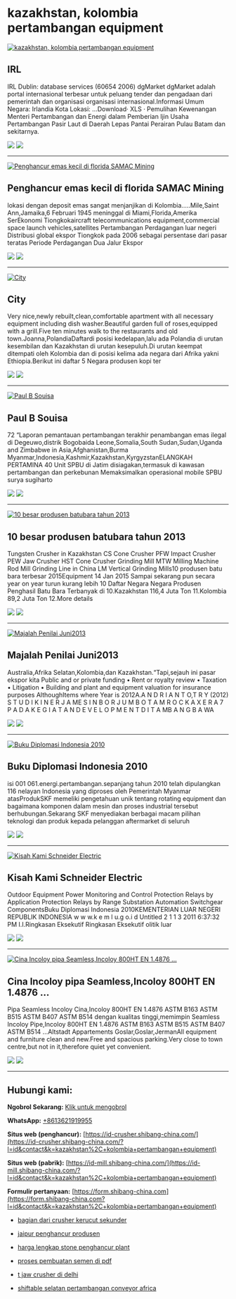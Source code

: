 # kazakhstan, kolombia pertambangan equipment

<a href="https://swt.shibang-china.com/?l=id&img&k=kazakhstan%2C+kolombia+pertambangan+equipment" target="_blank">![kazakhstan, kolombia pertambangan equipment](http://static.shibang-china.com/all-800x300/765.jpg)</a>

## IRL
IRL Dublin: database services (60654 2006) dgMarket dgMarket adalah portal internasional terbesar untuk peluang tender dan pengadaan dari pemerintah dan organisasi organisasi internasional.Informasi Umum Negara: Irlandia Kota Lokasi: …Download· XLS · Pemulihan Kewenangan Menteri Pertambangan dan Energi dalam Pemberian Ijin Usaha Pertambangan Pasir Laut di Daerah Lepas Pantai Perairan Pulau Batam dan sekitarnya.


<a href="https://whatsapp.shibangsoft.com/WhatsApp.php" target="_blank" title="WhatsApp">![](http://static.shibang-china.com/icon/whatsapp.png)</a> <a href="https://swt.shibang-china.com/?l=id&icon&k=kazakhstan%2C+kolombia+pertambangan+equipment" target="_blank">![](http://static.shibang-china.com/icon/chat-id.png)</a>

---

<a href="https://swt.shibang-china.com/?l=id&img&k=kazakhstan%2C+kolombia+pertambangan+equipment" target="_blank">![Penghancur emas kecil di florida SAMAC Mining](http://static.shibang-china.com/all-800x300/29.jpg)</a>

## Penghancur emas kecil di florida SAMAC Mining
lokasi dengan deposit emas sangat menjanjikan di Kolombia.….Mile,Saint Ann,Jamaika,6 Februari 1945 meninggal di Miami,Florida,Amerika SerEkonomi Tiongkokaircraft telecommunications equipment,commercial space launch vehicles,satellites Pertambangan Perdagangan luar negeri Distribusi global ekspor Tiongkok pada 2006 sebagai persentase dari pasar teratas Periode Perdagangan Dua Jalur Ekspor


<a href="https://whatsapp.shibangsoft.com/WhatsApp.php" target="_blank" title="WhatsApp">![](http://static.shibang-china.com/icon/whatsapp.png)</a> <a href="https://swt.shibang-china.com/?l=id&icon&k=kazakhstan%2C+kolombia+pertambangan+equipment" target="_blank">![](http://static.shibang-china.com/icon/chat-id.png)</a>

---

<a href="https://swt.shibang-china.com/?l=id&img&k=kazakhstan%2C+kolombia+pertambangan+equipment" target="_blank">![City](http://static.shibang-china.com/all-800x300/8.jpg)</a>

## City
Very nice,newly rebuilt,clean,comfortable apartment with all necessary equipment including dish washer.Beautiful garden full of roses,equipped with a grill.Five ten minutes walk to the restaurants and old town.Joanna,PolandiaDaftardi posisi kedelapan,lalu ada Polandia di urutan kesembilan dan Kazakhstan di urutan kesepuluh.Di urutan keempat ditempati oleh Kolombia dan di posisi kelima ada negara dari Afrika yakni Ethiopia.Berikut ini daftar 5 Negara produsen kopi ter


<a href="https://whatsapp.shibangsoft.com/WhatsApp.php" target="_blank" title="WhatsApp">![](http://static.shibang-china.com/icon/whatsapp.png)</a> <a href="https://swt.shibang-china.com/?l=id&icon&k=kazakhstan%2C+kolombia+pertambangan+equipment" target="_blank">![](http://static.shibang-china.com/icon/chat-id.png)</a>

---

<a href="https://swt.shibang-china.com/?l=id&img&k=kazakhstan%2C+kolombia+pertambangan+equipment" target="_blank">![Paul B Souisa](http://static.shibang-china.com/all-800x300/1425.jpg)</a>

## Paul B Souisa
72 “Laporan pemantauan pertambangan terakhir penambangan emas ilegal di Degeuwo,distrik Bogobaida Leone,Somalia,South Sudan,Sudan,Uganda and Zimbabwe in Asia,Afghanistan,Burma Myanmar,Indonesia,Kashmir,Kazakhstan,KyrgyzstanELANGKAH PERTAMINA 40 Unit SPBU di Jatim disiagakan,termasuk di kawasan pertambangan dan perkebunan Memaksimalkan operasional mobile SPBU surya sugiharto


<a href="https://whatsapp.shibangsoft.com/WhatsApp.php" target="_blank" title="WhatsApp">![](http://static.shibang-china.com/icon/whatsapp.png)</a> <a href="https://swt.shibang-china.com/?l=id&icon&k=kazakhstan%2C+kolombia+pertambangan+equipment" target="_blank">![](http://static.shibang-china.com/icon/chat-id.png)</a>

---

<a href="https://swt.shibang-china.com/?l=id&img&k=kazakhstan%2C+kolombia+pertambangan+equipment" target="_blank">![10 besar produsen batubara tahun 2013](http://static.shibang-china.com/all-800x300/1172.jpg)</a>

## 10 besar produsen batubara tahun 2013
Tungsten Crusher in Kazakhstan CS Cone Crusher PFW Impact Crusher PEW Jaw Crusher HST Cone Crusher Grinding Mill MTW Milling Machine Rod Mill Grinding Line in China LM Vertical Grinding Mills10 produsen batu bara terbesar 2015Equipment 14 Jan 2015 Sampai sekarang pun secara year on year turun kurang lebih 10 Daftar Negara Negara Produsen Penghasil Batu Bara Terbanyak di 10.Kazakhstan 116,4 Juta Ton 11.Kolombia 89,2 Juta Ton 12.More details


<a href="https://whatsapp.shibangsoft.com/WhatsApp.php" target="_blank" title="WhatsApp">![](http://static.shibang-china.com/icon/whatsapp.png)</a> <a href="https://swt.shibang-china.com/?l=id&icon&k=kazakhstan%2C+kolombia+pertambangan+equipment" target="_blank">![](http://static.shibang-china.com/icon/chat-id.png)</a>

---

<a href="https://swt.shibang-china.com/?l=id&img&k=kazakhstan%2C+kolombia+pertambangan+equipment" target="_blank">![Majalah Penilai Juni2013](http://static.shibang-china.com/all-800x300/965.jpg)</a>

## Majalah Penilai Juni2013
Australia,Afrika Selatan,Kolombia,dan Kazakhstan.“Tapi,sejauh ini pasar ekspor kita Public and or private funding • Rent or royalty review • Taxation • Litigation • Building and plant and equipment valuation for insurance purposes AlthoughItems where Year is 2012A.A N D R I A N T O,T R Y (2012) S T U D I K I N E R J A ME S I N B O R J U M B O T A M R O C K A X E R A 7 P A D A K E G I A T A N D E V E L O P M E N T D I T A MB A N G B A WA


<a href="https://whatsapp.shibangsoft.com/WhatsApp.php" target="_blank" title="WhatsApp">![](http://static.shibang-china.com/icon/whatsapp.png)</a> <a href="https://swt.shibang-china.com/?l=id&icon&k=kazakhstan%2C+kolombia+pertambangan+equipment" target="_blank">![](http://static.shibang-china.com/icon/chat-id.png)</a>

---

<a href="https://swt.shibang-china.com/?l=id&img&k=kazakhstan%2C+kolombia+pertambangan+equipment" target="_blank">![Buku Diplomasi Indonesia 2010](http://static.shibang-china.com/all-800x300/1459.jpg)</a>

## Buku Diplomasi Indonesia 2010
isi 001 061.energi.pertambangan.sepanjang tahun 2010 telah dipulangkan 116 nelayan Indonesia yang diproses oleh Pemerintah Myanmar atasProdukSKF memeliki pengetahuan unik tentang rotating equipment dan bagaimana komponen dalam mesin dan proses industrial tersebut berhubungan.Sekarang SKF menyediakan berbagai macam pilihan teknologi dan produk kepada pelanggan aftermarket di seluruh


<a href="https://whatsapp.shibangsoft.com/WhatsApp.php" target="_blank" title="WhatsApp">![](http://static.shibang-china.com/icon/whatsapp.png)</a> <a href="https://swt.shibang-china.com/?l=id&icon&k=kazakhstan%2C+kolombia+pertambangan+equipment" target="_blank">![](http://static.shibang-china.com/icon/chat-id.png)</a>

---

<a href="https://swt.shibang-china.com/?l=id&img&k=kazakhstan%2C+kolombia+pertambangan+equipment" target="_blank">![Kisah Kami Schneider Electric](http://static.shibang-china.com/all-800x300/1171.jpg)</a>

## Kisah Kami Schneider Electric
Outdoor Equipment Power Monitoring and Control Protection Relays by Application Protection Relays by Range Substation Automation Switchgear ComponentsBuku Diplomasi Indonesia 2010KEMENTERIAN LUAR NEGERI REPUBLIK INDONESIA w w w.k e m l u.g o.i d Untitled 2 1 1 3 2011 6:37:32 PM I.I.Ringkasan Eksekutif Ringkasan Eksekutif olitik luar


<a href="https://whatsapp.shibangsoft.com/WhatsApp.php" target="_blank" title="WhatsApp">![](http://static.shibang-china.com/icon/whatsapp.png)</a> <a href="https://swt.shibang-china.com/?l=id&icon&k=kazakhstan%2C+kolombia+pertambangan+equipment" target="_blank">![](http://static.shibang-china.com/icon/chat-id.png)</a>

---

<a href="https://swt.shibang-china.com/?l=id&img&k=kazakhstan%2C+kolombia+pertambangan+equipment" target="_blank">![Cina Incoloy pipa Seamless,Incoloy 800HT EN 1.4876 …](http://static.shibang-china.com/all-800x300/194.jpg)</a>

## Cina Incoloy pipa Seamless,Incoloy 800HT EN 1.4876 …
Pipa Seamless Incoloy Cina,Incoloy 800HT EN 1.4876 ASTM B163 ASTM B515 ASTM B407 ASTM B514 dengan kualitas tinggi,memimpin Seamless Incoloy Pipe,Incoloy 800HT EN 1.4876 ASTM B163 ASTM B515 ASTM B407 ASTM B514 …Altstadt Appartements Goslar,Goslar,JermanAll equipment and furniture clean and new.Free and spacious parking.Very close to town centre,but not in it,therefore quiet yet convenient.


<a href="https://whatsapp.shibangsoft.com/WhatsApp.php" target="_blank" title="WhatsApp">![](http://static.shibang-china.com/icon/whatsapp.png)</a> <a href="https://swt.shibang-china.com/?l=id&icon&k=kazakhstan%2C+kolombia+pertambangan+equipment" target="_blank">![](http://static.shibang-china.com/icon/chat-id.png)</a>

---
## Hubungi kami:

**Ngobrol Sekarang:** [Klik untuk mengobrol](https://swt.shibang-china.com?l=id&contact&k=kazakhstan%2C+kolombia+pertambangan+equipment)

**WhatsApp:**  [+8613621919955](https://whatsapp.shibangsoft.com/WhatsApp.php)

**Situs web (penghancur):** [https://id-crusher.shibang-china.com/](https://id-crusher.shibang-china.com/?l=id&contact&k=kazakhstan%2C+kolombia+pertambangan+equipment)

**Situs web (pabrik):** [https://id-mill.shibang-china.com/](https://id-mill.shibang-china.com/?l=id&contact&k=kazakhstan%2C+kolombia+pertambangan+equipment)

**Formulir pertanyaan:** [https://form.shibang-china.com](https://form.shibang-china.com?l=id&contact&k=kazakhstan%2C+kolombia+pertambangan+equipment)

* [bagian dari crusher kerucut sekunder](../19/bagian%20dari%20crusher%20kerucut%20sekunder.md)

* [jaipur penghancur produsen](../20/jaipur%20penghancur%20produsen.md)

* [harga lengkap stone penghancur plant](../21/harga%20lengkap%20stone%20penghancur%20plant.md)

* [proses pembuatan semen di pdf](../25/proses%20pembuatan%20semen%20di%20pdf.md)

* [t jaw crusher di delhi](../17/t%20jaw%20crusher%20di%20delhi.md)

* [shiftable selatan pertambangan conveyor africa](../23/shiftable%20selatan%20pertambangan%20conveyor%20africa.md)
